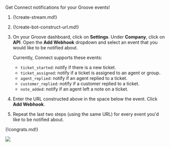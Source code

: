 Get Connect notifications for your Groove events!

1. {!create-stream.md!}

1. {!create-bot-construct-url.md!}

1. On your Groove dashboard, click on **Settings**. Under **Company**,
   click on **API**. Open the **Add Webhook** dropdown and select an
   event that you would like to be notified about.

    Currently, Connect supports these events:

    * `ticket_started`: notify if there is a new ticket.
    * `ticket_assigned`: notify if a ticket is assigned to an agent or group.
    * `agent_replied`: notify if an agent replied to a ticket.
    * `customer_replied`: notify if a customer replied to a ticket.
    * `note_added`: notify if an agent left a note on a ticket.

1. Enter the URL constructed above in the space below the event.
   Click **Add Webhook**.

1. Repeat the last two steps (using the same URL) for every event you'd like
   to be notified about.

{!congrats.md!}

![](/static/images/integrations/groove/001.png)
